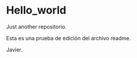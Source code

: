 # Hello_world
Just another repositorio.

Esta es una prueba de edición del archivo readme.

Javier.

